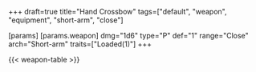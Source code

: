 +++
draft=true
title="Hand Crossbow"
tags=["default", "weapon", "equipment", "short-arm", "close"]

[params]
  [params.weapon]
    dmg="1d6"
    type="P"
    def="1"
    range="Close"
    arch="Short-arm"
    traits=["Loaded(1)"]
+++

{{< weapon-table >}}


